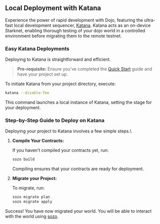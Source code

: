 ## Local Deployment with Katana

Experience the power of rapid development with Dojo, featuring the ultra-fast local development sequencer, [Katana](/toolchain/katana). Katana acts as an on-device Starknet, enabling thorough testing of your dojo world in a controlled environment before migrating them to the remote testnet.

### Easy Katana Deployments

Deploying to Katana is straightforward and efficient.

> **Pre-requisite:** Ensure you've completed the [Quick Start](/getting-started.mdx) guide and have your project set up.

To initiate Katana from your project directory, execute:

```bash
katana --disable-fee
```

This command launches a local instance of Katana, setting the stage for your deployment.

### Step-by-Step Guide to Deploy on Katana

Deploying your project to Katana involves a few simple steps.\

1. **Compile Your Contracts:**

   If you haven't compiled your contracts yet, run:

   ```bash
   sozo build
   ```

   Compiling ensures that your contracts are ready for deployment.

2. **Migrate your Project:**

   To migrate, run:

   ```bash
   sozo migrate plan
   sozo migrate apply
   ```

Success! You have now migrated your world. You will be able to interact with the world using [sozo](/toolchain/sozo).
